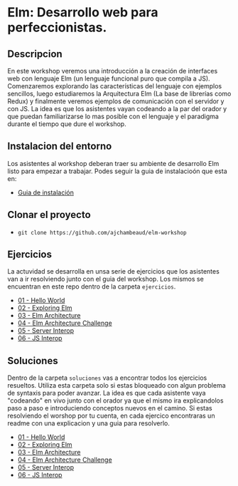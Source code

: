 # Elm: Desarrollo web para perfeccionistas.

## Descripcion

En este workshop veremos una introducción a la creación de interfaces web con lenguaje Elm (un lenguaje funcional puro que compila a JS). Comenzaremos explorando las características del lenguaje con ejemplos sencillos, luego estudiaremos la Arquitectura Elm (La base de librerías como Redux) y finalmente veremos ejemplos de comunicación con el servidor y con JS. La idea es que los asistentes vayan codeando a la par del orador y que puedan familiarizarse lo mas posible con el lenguaje y el paradigma durante el tiempo que dure el workshop.

## Instalacion del entorno

Los asistentes al workshop deberan traer su ambiente de desarrollo Elm listo para empezar a trabajar. Podes seguir la guia de instalacioón que esta en:

- [Guia de instalación](https://github.com/ajchambeaud/elm-workshop/tree/master/ejercicios/00-environment)

## Clonar el proyecto

- `git clone https://github.com/ajchambeaud/elm-workshop`

## Ejercicios

La actuvidad se desarrolla en unsa serie de ejercicios que los asistentes van a ir resolviendo junto con el guia del workshop. Los mismos se encuentran en este repo dentro de la carpeta `ejercicios`.

- [01 - Hello World](https://github.com/ajchambeaud/elm-workshop/tree/master/ejercicios/01-hello-world)
- [02 - Exploring Elm](https://github.com/ajchambeaud/elm-workshop/tree/master/ejercicios/02-exploring-elm)
- [03 - Elm Architecture](https://github.com/ajchambeaud/elm-workshop/tree/master/ejercicios/03-elm-architecture)
- [04 - Elm Architecture Challenge](https://github.com/ajchambeaud/elm-workshop/tree/master/ejercicios/04-elm-architecture-challenge)
- [05 - Server Interop](https://github.com/ajchambeaud/elm-workshop/tree/master/ejercicios/05-server-interop)
- [06 - JS Interop](https://github.com/ajchambeaud/elm-workshop/tree/master/ejercicios/06-js-interop)

## Soluciones

Dentro de la carpeta `soluciones` vas a encontrar todos los ejercicios resueltos. Utiliza esta carpeta solo si estas bloqueado con algun problema de syntaxis para poder avanzar. La idea es que cada asistente vaya "codeando" en vivo junto con el orador ya que el mismo ira explicandolos paso a paso e introduciendo conceptos nuevos en el camino. Si estas resolviendo el worshop por tu cuenta, en cada ejercico encontraras un readme con una explicacion y una guia para resolverlo. 

- [01 - Hello World](https://github.com/ajchambeaud/elm-workshop/tree/master/soluciones/01-hello-world)
- [02 - Exploring Elm](https://github.com/ajchambeaud/elm-workshop/tree/master/soluciones/02-exploring-elm)
- [03 - Elm Architecture](https://github.com/ajchambeaud/elm-workshop/tree/master/soluciones/03-elm-architecture)
- [04 - Elm Architecture Challenge](https://github.com/ajchambeaud/elm-workshop/tree/master/soluciones/04-elm-architecture-challenge)
- [05 - Server Interop](https://github.com/ajchambeaud/elm-workshop/tree/master/soluciones/05-server-interop)
- [06 - JS Interop](https://github.com/ajchambeaud/elm-workshop/tree/master/soluciones/06-js-interop)

